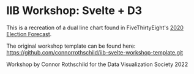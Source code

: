 # IIB Workshop: Svelte + D3

This is a recreation of a dual line chart found in FiveThirtyEight's [2020 Election Forecast](https://projects.fivethirtyeight.com/2020-election-forecast/).

The original workshop template can be found here: https://github.com/connorrothschild/iib-svelte-workshop-template.git

Workshop by Connor Rothschild for the Data Visualization Society 2022
